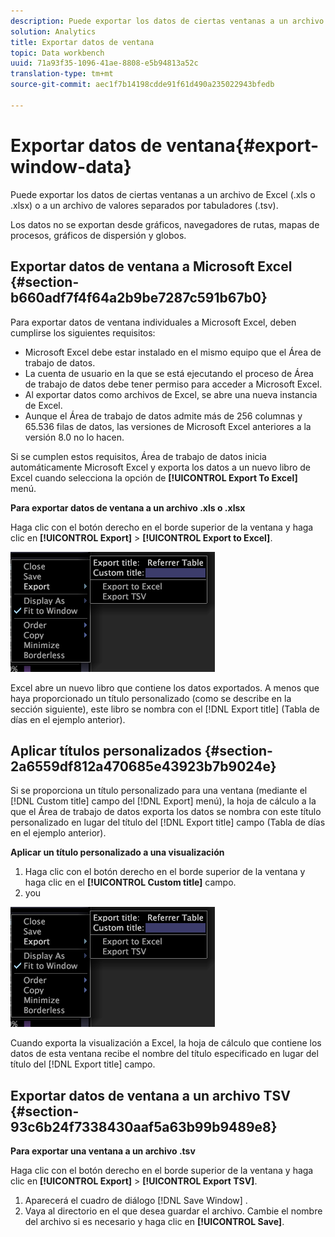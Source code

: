 ```yaml
---
description: Puede exportar los datos de ciertas ventanas a un archivo de Excel (.xls o .xlsx) o a un archivo de valores separados por tabuladores (.tsv).
solution: Analytics
title: Exportar datos de ventana
topic: Data workbench
uuid: 71a93f35-1096-41ae-8808-e5b94813a52c
translation-type: tm+mt
source-git-commit: aec1f7b14198cdde91f61d490a235022943bfedb

---
```



# Exportar datos de ventana{#export-window-data}

Puede exportar los datos de ciertas ventanas a un archivo de Excel (.xls o .xlsx) o a un archivo de valores separados por tabuladores (.tsv).

Los datos no se exportan desde gráficos, navegadores de rutas, mapas de procesos, gráficos de dispersión y globos.

## Exportar datos de ventana a Microsoft Excel {#section-b660adf7f4f64a2b9be7287c591b67b0}

Para exportar datos de ventana individuales a Microsoft Excel, deben cumplirse los siguientes requisitos:

* Microsoft Excel debe estar instalado en el mismo equipo que el Área de trabajo de datos.
* La cuenta de usuario en la que se está ejecutando el proceso de Área de trabajo de datos debe tener permiso para acceder a Microsoft Excel.
* Al exportar datos como archivos de Excel, se abre una nueva instancia de Excel.
* Aunque el Área de trabajo de datos admite más de 256 columnas y 65.536 filas de datos, las versiones de Microsoft Excel anteriores a la versión 8.0 no lo hacen.

Si se cumplen estos requisitos, Área de trabajo de datos inicia automáticamente Microsoft Excel y exporta los datos a un nuevo libro de Excel cuando selecciona la opción de **[!UICONTROL Export To Excel]** menú.

**Para exportar datos de ventana a un archivo .xls o .xlsx**

Haga clic con el botón derecho en el borde superior de la ventana y haga clic en **[!UICONTROL Export]** > **[!UICONTROL Export to Excel]**.

![](assets/mnu_window_TitleBar_Export.png)

Excel abre un nuevo libro que contiene los datos exportados. A menos que haya proporcionado un título personalizado (como se describe en la sección siguiente), este libro se nombra con el [!DNL Export title] (Tabla de días en el ejemplo anterior).

## Aplicar títulos personalizados {#section-2a6559df812a470685e43923b7b9024e}

Si se proporciona un título personalizado para una ventana (mediante el [!DNL Custom title] campo del [!DNL Export] menú), la hoja de cálculo a la que el Área de trabajo de datos exporta los datos se nombra con este título personalizado en lugar del título del [!DNL Export title] campo (Tabla de días en el ejemplo anterior).

**Aplicar un título personalizado a una visualización**

1. Haga clic con el botón derecho en el borde superior de la ventana y haga clic en el **[!UICONTROL Custom title]** campo.
1. you

![](assets/mnu_window_TitleBar_Export.png)

Cuando exporta la visualización a Excel, la hoja de cálculo que contiene los datos de esta ventana recibe el nombre del título especificado en lugar del título del [!DNL Export title] campo.

## Exportar datos de ventana a un archivo TSV {#section-93c6b24f7338430aaf5a63b99b9489e8}

**Para exportar una ventana a un archivo .tsv**

Haga clic con el botón derecho en el borde superior de la ventana y haga clic en **[!UICONTROL Export]** > **[!UICONTROL Export TSV]**.

1. Aparecerá el cuadro de diálogo [!DNL Save Window] .
1. Vaya al directorio en el que desea guardar el archivo. Cambie el nombre del archivo si es necesario y haga clic en **[!UICONTROL Save]**.

